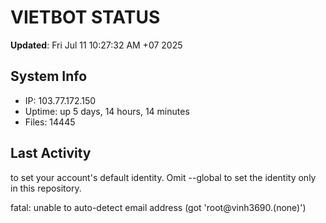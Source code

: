 # VIETBOT STATUS
**Updated**: Fri Jul 11 10:27:32 AM +07 2025

## System Info
- IP: 103.77.172.150
- Uptime: up 5 days, 14 hours, 14 minutes
- Files: 14445

## Last Activity

to set your account's default identity.
Omit --global to set the identity only in this repository.

fatal: unable to auto-detect email address (got 'root@vinh3690.(none)')
